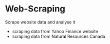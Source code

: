# Web-Scraping
 Scrape website data and analyse it
 - scraping data from Yahoo Finance website
 - scraping data from Natural Resources Canada
